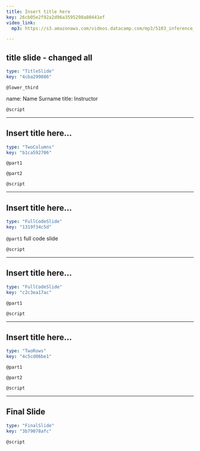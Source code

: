 ```yaml
---
title: Insert title here
key: 26cb05e2f92a2d96a3595298a80441ef
video_link:
  mp3: https://s3.amazonaws.com/videos.datacamp.com/mp3/5103_inference_for_numerical_data/v1/5103_ch4_5.mp3

---
```

## title slide - changed all

```yaml
type: "TitleSlide"
key: "4cba299886"
```

`@lower_third`

name: Name Surname
title: Instructor


`@script`



---
## Insert title here...

```yaml
type: "TwoColumns"
key: "b1ca592706"
```

`@part1`



`@part2`



`@script`



---
## Insert title here...

```yaml
type: "FullCodeSlide"
key: "1319f34c5d"
```

`@part1`
full code slide


`@script`



---
## Insert title here...

```yaml
type: "FullCodeSlide"
key: "c2c3ea17ac"
```

`@part1`



`@script`



---
## Insert title here...

```yaml
type: "TwoRows"
key: "4c5cd06be1"
```

`@part1`



`@part2`



`@script`



---
## Final Slide

```yaml
type: "FinalSlide"
key: "3b79078afc"
```

`@script`


